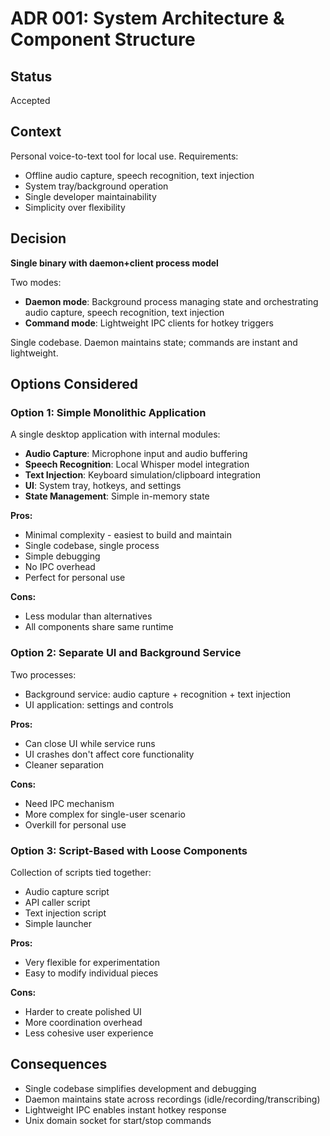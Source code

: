 # ADR 001: System Architecture & Component Structure

## Status
Accepted

## Context
Personal voice-to-text tool for local use. Requirements:
- Offline audio capture, speech recognition, text injection
- System tray/background operation
- Single developer maintainability
- Simplicity over flexibility

## Decision
**Single binary with daemon+client process model**

Two modes:
- **Daemon mode**: Background process managing state and orchestrating audio capture, speech recognition, text injection
- **Command mode**: Lightweight IPC clients for hotkey triggers

Single codebase. Daemon maintains state; commands are instant and lightweight.

## Options Considered

### Option 1: Simple Monolithic Application
A single desktop application with internal modules:
- **Audio Capture**: Microphone input and audio buffering
- **Speech Recognition**: Local Whisper model integration
- **Text Injection**: Keyboard simulation/clipboard integration
- **UI**: System tray, hotkeys, and settings
- **State Management**: Simple in-memory state

**Pros:**
- Minimal complexity - easiest to build and maintain
- Single codebase, single process
- Simple debugging
- No IPC overhead
- Perfect for personal use

**Cons:**
- Less modular than alternatives
- All components share same runtime

### Option 2: Separate UI and Background Service
Two processes:
- Background service: audio capture + recognition + text injection
- UI application: settings and controls

**Pros:**
- Can close UI while service runs
- UI crashes don't affect core functionality
- Cleaner separation

**Cons:**
- Need IPC mechanism
- More complex for single-user scenario
- Overkill for personal use

### Option 3: Script-Based with Loose Components
Collection of scripts tied together:
- Audio capture script
- API caller script
- Text injection script
- Simple launcher

**Pros:**
- Very flexible for experimentation
- Easy to modify individual pieces

**Cons:**
- Harder to create polished UI
- More coordination overhead
- Less cohesive user experience

## Consequences

- Single codebase simplifies development and debugging
- Daemon maintains state across recordings (idle/recording/transcribing)
- Lightweight IPC enables instant hotkey response
- Unix domain socket for start/stop commands

